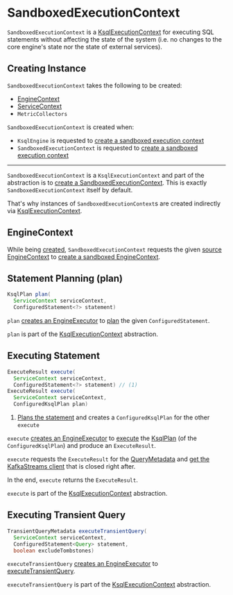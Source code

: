 # SandboxedExecutionContext

`SandboxedExecutionContext` is a [KsqlExecutionContext](KsqlExecutionContext.md) for executing SQL statements without affecting the state of the system (i.e. no changes to the core engine's state nor the state of external services).

## Creating Instance

`SandboxedExecutionContext` takes the following to be created:

* <span id="sourceContext"> [EngineContext](EngineContext.md)
* <span id="serviceContext"> [ServiceContext](ServiceContext.md)
* <span id="metricCollectors"> `MetricCollectors`

`SandboxedExecutionContext` is created when:

* `KsqlEngine` is requested to [create a sandboxed execution context](KsqlEngine.md#createSandbox)
* `SandboxedExecutionContext` is requested to [create a sandboxed execution context](#createSandbox)

---

`SandboxedExecutionContext` is a `KsqlExecutionContext` and part of the abstraction is to [create a SandboxedExecutionContext](KsqlExecutionContext.md#createSandbox).
This is exactly `SandboxedExecutionContext` itself by default.

That's why instances of `SandboxedExecutionContext`s are created indirectly via [KsqlExecutionContext](KsqlExecutionContext.md#createSandbox).

## <span id="engineContext"> EngineContext

While being [created](#creating-instance), `SandboxedExecutionContext` requests the given [source EngineContext](#sourceContext) to [create a sandboxed EngineContext](EngineContext.md#createSandbox).

## <span id="plan"> Statement Planning (plan)

```java
KsqlPlan plan(
  ServiceContext serviceContext,
  ConfiguredStatement<?> statement)
```

`plan` [creates an EngineExecutor](EngineExecutor.md#create) to [plan](EngineExecutor.md#plan) the given `ConfiguredStatement`.

`plan` is part of the [KsqlExecutionContext](KsqlExecutionContext.md#plan) abstraction.

## <span id="execute"> Executing Statement

```java
ExecuteResult execute(
  ServiceContext serviceContext,
  ConfiguredStatement<?> statement) // (1)
ExecuteResult execute(
  ServiceContext serviceContext,
  ConfiguredKsqlPlan plan)
```

1. [Plans the statement](#plan) and creates a `ConfiguredKsqlPlan` for the other `execute`

`execute` [creates an EngineExecutor](EngineExecutor.md#create) to [execute](EngineExecutor.md#execute) the [KsqlPlan](KsqlPlan.md) (of the `ConfiguredKsqlPlan`) and produce an `ExecuteResult`.

`execute` requests the `ExecuteResult` for the [QueryMetadata](QueryMetadata.md) and [get the KafkaStreams client](QueryMetadata.md#getKafkaStreams) that is closed right after.

In the end, `execute` returns the `ExecuteResult`.

`execute` is part of the [KsqlExecutionContext](KsqlExecutionContext.md#execute) abstraction.

## <span id="executeTransientQuery"> Executing Transient Query

```java
TransientQueryMetadata executeTransientQuery(
  ServiceContext serviceContext,
  ConfiguredStatement<Query> statement,
  boolean excludeTombstones)
```

`executeTransientQuery` [creates an EngineExecutor](EngineExecutor.md#create) to [executeTransientQuery](EngineExecutor.md#executeTransientQuery).

`executeTransientQuery` is part of the [KsqlExecutionContext](KsqlExecutionContext.md#executeTransientQuery) abstraction.
